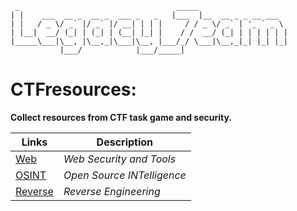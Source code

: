 ~~~
 _                                   _____                    
| |    ___  __ _  __ _  ___ _   _   |___  |__  __ _ _ __ ___  
| |   / _ \/ _` |/ _` |/ __| | | |     / / _ \/ _` | '_ ` _ \ 
| |__|  __/ (_| | (_| | (__| |_| |    / /  __/ (_| | | | | | |
|_____\___|\__, |\__,_|\___|\__, |___/_/ \___|\__,_|_| |_| |_|
           |___/            |___/_____|                       
~~~

# CTFresources:
__Collect resources from CTF task game and security.__

| Links  | Description |
| ------------- | ------------- |
| [Web]()       | *Web Security and Tools*    |
| [OSINT](https://github.com/saymoone/CTFresource/blob/master/OSINT.md)     | *Open Source INTelligence*  |
| [Reverse](https://github.com/saymoone/CTFresource/blob/master/REVERSE.md)   | *Reverse Engineering*       |
